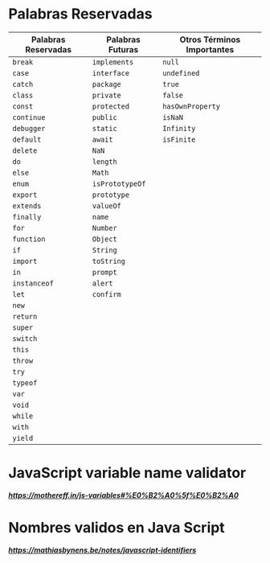 # Palabras Reservadas

| Palabras Reservadas       | Palabras Futuras        | Otros Términos Importantes |
|---------------------------|-------------------------|----------------------------|
| `break`                   | `implements`            | `null`                     |
| `case`                    | `interface`             | `undefined`                |
| `catch`                   | `package`               | `true`                     |
| `class`                   | `private`               | `false`                    |
| `const`                   | `protected`             | `hasOwnProperty`           |
| `continue`                | `public`                | `isNaN`                    |
| `debugger`                | `static`                | `Infinity`                 |
| `default`                 | `await`                 | `isFinite`                 |
| `delete`                                            | `NaN`                      |
| `do`                                                | `length`                   |
| `else`                                              | `Math`                     |
| `enum`                                              | `isPrototypeOf`            |
| `export`                                            | `prototype`                |
| `extends`                                           | `valueOf`                  |
| `finally`                                           | `name`                     |
| `for`                                               | `Number`                   |
| `function`                                          | `Object`                   |
| `if`                                                | `String`                   |
| `import`                                            | `toString`                 |
| `in`                                                | `prompt`                   |
| `instanceof`                                        | `alert`                    |
| `let`                                               | `confirm`                  |
| `new`                                               |                            |
| `return`                                            |                            |
| `super`                                             |                            |
| `switch`                                            |                            |
| `this`                                              |                            |
| `throw`                                             |                            |
| `try`                                               |                            |
| `typeof`                                            |                            |
| `var`                                               |                            |
| `void`                                              |                            |
| `while`                                             |                            |
| `with`                                              |                            |
| `yield`                                             |                            |

# JavaScript variable name validator

_**https://mothereff.in/js-variables#%E0%B2%A0%5f%E0%B2%A0**_

# Nombres validos en Java Script

_**https://mathiasbynens.be/notes/javascript-identifiers**_